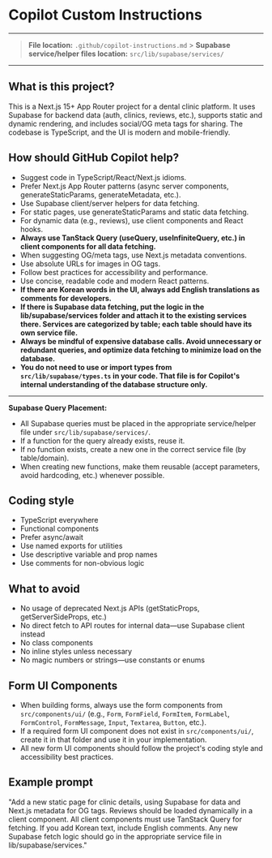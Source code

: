 # Copilot Custom Instructions

---

> **File location:** `.github/copilot-instructions.md` > **Supabase service/helper files location:** `src/lib/supabase/services/`

---

## What is this project?

This is a Next.js 15+ App Router project for a dental clinic platform. It uses Supabase for backend data (auth, clinics, reviews, etc.), supports static and dynamic rendering, and includes social/OG meta tags for sharing. The codebase is TypeScript, and the UI is modern and mobile-friendly.

## How should GitHub Copilot help?

- Suggest code in TypeScript/React/Next.js idioms.
- Prefer Next.js App Router patterns (async server components, generateStaticParams, generateMetadata, etc.).
- Use Supabase client/server helpers for data fetching.
- For static pages, use generateStaticParams and static data fetching.
- For dynamic data (e.g., reviews), use client components and React hooks.
- **Always use TanStack Query (useQuery, useInfiniteQuery, etc.) in client components for all data fetching.**
- When suggesting OG/meta tags, use Next.js metadata conventions.
- Use absolute URLs for images in OG tags.
- Follow best practices for accessibility and performance.
- Use concise, readable code and modern React patterns.
- **If there are Korean words in the UI, always add English translations as comments for developers.**
- **If there is Supabase data fetching, put the logic in the lib/supabase/services folder and attach it to the existing services there. Services are categorized by table; each table should have its own service file.**
- **Always be mindful of expensive database calls. Avoid unnecessary or redundant queries, and optimize data fetching to minimize load on the database.**
- **You do not need to use or import types from `src/lib/supabase/types.ts` in your code. That file is for Copilot's internal understanding of the database structure only.**

---

**Supabase Query Placement:**

- All Supabase queries must be placed in the appropriate service/helper file under `src/lib/supabase/services/`.
- If a function for the query already exists, reuse it.
- If no function exists, create a new one in the correct service file (by table/domain).
- When creating new functions, make them reusable (accept parameters, avoid hardcoding, etc.) whenever possible.

## Coding style

- TypeScript everywhere
- Functional components
- Prefer async/await
- Use named exports for utilities
- Use descriptive variable and prop names
- Use comments for non-obvious logic

## What to avoid

- No usage of deprecated Next.js APIs (getStaticProps, getServerSideProps, etc.)
- No direct fetch to API routes for internal data—use Supabase client instead
- No class components
- No inline styles unless necessary
- No magic numbers or strings—use constants or enums

## Form UI Components

- When building forms, always use the form components from `src/components/ui/` (e.g., `Form`, `FormField`, `FormItem`, `FormLabel`, `FormControl`, `FormMessage`, `Input`, `Textarea`, `Button`, etc.).
- If a required form UI component does not exist in `src/components/ui/`, create it in that folder and use it in your implementation.
- All new form UI components should follow the project's coding style and accessibility best practices.

## Example prompt

"Add a new static page for clinic details, using Supabase for data and Next.js metadata for OG tags. Reviews should be loaded dynamically in a client component. All client components must use TanStack Query for fetching. If you add Korean text, include English comments. Any new Supabase fetch logic should go in the appropriate service file in lib/supabase/services."
